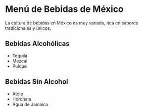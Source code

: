 # Menú de Bebidas de México


La cultura de bebidas en México es muy variada, rica en sabores tradicionales y únicos. 


## Bebidas Alcohólicas
- Tequila
- Mezcal
- Pulque


## Bebidas Sin Alcohol
- Atole
- Horchata
- Agua de Jamaica


